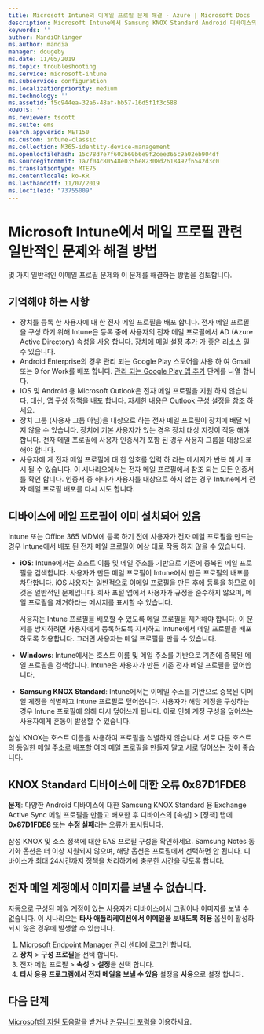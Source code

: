 ```yaml
---
title: Microsoft Intune의 이메일 프로필 문제 해결 - Azure | Microsoft Docs
description: Microsoft Intune에서 Samsung KNOX Standard Android 디바이스의 중복된 메일 프로필과 오류 등 일반적인 문제와 해결 방법을 확인하세요.
keywords: ''
author: MandiOhlinger
ms.author: mandia
manager: dougeby
ms.date: 11/05/2019
ms.topic: troubleshooting
ms.service: microsoft-intune
ms.subservice: configuration
ms.localizationpriority: medium
ms.technology: ''
ms.assetid: f5c944ea-32a6-48af-bb57-16d5f1f3c588
ROBOTS: ''
ms.reviewer: tscott
ms.suite: ems
search.appverid: MET150
ms.custom: intune-classic
ms.collection: M365-identity-device-management
ms.openlocfilehash: 15c78d7e7f602b60b6e9f2cee365c9a02eb904df
ms.sourcegitcommit: 1a7f04c80548e035be82308d2618492f6542d3c0
ms.translationtype: MTE75
ms.contentlocale: ko-KR
ms.lasthandoff: 11/07/2019
ms.locfileid: "73755009"
---
```

# <a name="common-issues-and-resolutions-with-email-profiles-in-microsoft-intune"></a>Microsoft Intune에서 메일 프로필 관련 일반적인 문제와 해결 방법

몇 가지 일반적인 이메일 프로필 문제와 이 문제를 해결하는 방법을 검토합니다.

## <a name="what-you-need-to-know"></a>기억해야 하는 사항

- 장치를 등록 한 사용자에 대 한 전자 메일 프로필을 배포 합니다. 전자 메일 프로필을 구성 하기 위해 Intune은 등록 중에 사용자의 전자 메일 프로필에서 AD (Azure Active Directory) 속성을 사용 합니다. [장치에 메일 설정 추가](email-settings-configure.md) 가 좋은 리소스 일 수 있습니다.
- Android Enterprise의 경우 관리 되는 Google Play 스토어을 사용 하 여 Gmail 또는 9 for Work를 배포 합니다. [관리 되는 Google Play 앱 추가](../apps/apps-add-android-for-work.md) 단계를 나열 합니다.
- IOS 및 Android 용 Microsoft Outlook은 전자 메일 프로필을 지원 하지 않습니다. 대신, 앱 구성 정책을 배포 합니다. 자세한 내용은 [Outlook 구성 설정](../apps/app-configuration-policies-outlook.md)을 참조 하세요.
- 장치 그룹 (사용자 그룹 아님)을 대상으로 하는 전자 메일 프로필이 장치에 배달 되지 않을 수 있습니다. 장치에 기본 사용자가 있는 경우 장치 대상 지정이 작동 해야 합니다. 전자 메일 프로필에 사용자 인증서가 포함 된 경우 사용자 그룹을 대상으로 해야 합니다.
- 사용자에 게 전자 메일 프로필에 대 한 암호를 입력 하 라는 메시지가 반복 해 서 표시 될 수 있습니다. 이 시나리오에서는 전자 메일 프로필에서 참조 되는 모든 인증서를 확인 합니다. 인증서 중 하나가 사용자를 대상으로 하지 않는 경우 Intune에서 전자 메일 프로필 배포를 다시 시도 합니다.

## <a name="device-already-has-an-email-profile-installed"></a>디바이스에 메일 프로필이 이미 설치되어 있음

Intune 또는 Office 365 MDM에 등록 하기 전에 사용자가 전자 메일 프로필을 만드는 경우 Intune에서 배포 된 전자 메일 프로필이 예상 대로 작동 하지 않을 수 있습니다.

- **iOS**: Intune에서는 호스트 이름 및 메일 주소를 기반으로 기존에 중복된 메일 프로필을 검색합니다. 사용자가 만든 메일 프로필이 Intune에서 만든 프로필의 배포를 차단합니다. iOS 사용자는 일반적으로 이메일 프로필을 만든 후에 등록을 하므로 이것은 일반적인 문제입니다. 회사 포털 앱에서 사용자가 규정을 준수하지 않으며, 메일 프로필을 제거하라는 메시지를 표시할 수 있습니다.

  사용자는 Intune 프로필을 배포할 수 있도록 메일 프로필을 제거해야 합니다. 이 문제를 방지하려면 사용자에게 등록하도록 지시하고 Intune에서 메일 프로필을 배포하도록 허용합니다. 그러면 사용자는 메일 프로필을 만들 수 있습니다.

- **Windows**: Intune에서는 호스트 이름 및 메일 주소를 기반으로 기존에 중복된 메일 프로필을 검색합니다. Intune은 사용자가 만든 기존 전자 메일 프로필을 덮어씁니다.

- **Samsung KNOX Standard**: Intune에서는 이메일 주소를 기반으로 중복된 이메일 계정을 식별하고 Intune 프로필로 덮어씁니다. 사용자가 해당 계정을 구성하는 경우 Intune 프로필에 의해 다시 덮어쓰게 됩니다. 이로 인해 계정 구성을 덮어쓰는 사용자에게 혼동이 발생할 수 있습니다.

삼성 KNOX는 호스트 이름을 사용하여 프로필을 식별하지 않습니다. 서로 다른 호스트의 동일한 메일 주소로 배포할 여러 메일 프로필을 만들지 말고 서로 덮어쓰는 것이 좋습니다.

## <a name="error-0x87d1fde8-for-knox-standard-device"></a>KNOX Standard 디바이스에 대한 오류 0x87D1FDE8

**문제**: 다양한 Android 디바이스에 대한 Samsung KNOX Standard 용 Exchange Active Sync 메일 프로필을 만들고 배포한 후 디바이스의 [속성] > [정책] 탭에 **0x87D1FDE8** 또는 **수정 실패**라는 오류가 표시됩니다.

삼성 KNOX 및 소스 정책에 대한 EAS 프로필 구성을 확인하세요. Samsung Notes 동기화 옵션은 더 이상 지원되지 않으며, 해당 옵션은 프로필에서 선택하면 안 됩니다. 디바이스가 최대 24시간까지 정책을 처리하기에 충분한 시간을 갖도록 합니다.

## <a name="unable-to-send-images-from--email-account"></a>전자 메일 계정에서 이미지를 보낼 수 없습니다.

자동으로 구성된 메일 계정이 있는 사용자가 디바이스에서 그림이나 이미지를 보낼 수 없습니다. 이 시나리오는 **타사 애플리케이션에서 이메일을 보내도록 허용** 옵션이 활성화되지 않은 경우에 발생할 수 있습니다.

1. [Microsoft Endpoint Manager 관리 센터](https://go.microsoft.com/fwlink/?linkid=2109431)에 로그인 합니다.
2. **장치** > **구성 프로필**을 선택 합니다.
3. 전자 메일 프로필 > **속성**  > **설정**을 선택 합니다.
4. **타사 응용 프로그램에서 전자 메일을 보낼 수 있음** 설정을 **사용**으로 설정 합니다.

## <a name="next-steps"></a>다음 단계

[Microsoft의 지원 도움말](../fundamentals/get-support.md)을 받거나 [커뮤니티 포럼](https://social.technet.microsoft.com/Forums/en-US/home?category=microsoftintune)을 이용하세요.
